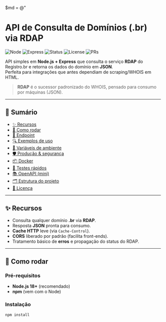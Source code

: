 $md = @"
# API de Consulta de Domínios (.br) via RDAP

![Node](https://img.shields.io/badge/Node-%3E%3D18-339933)
![Express](https://img.shields.io/badge/Express-4.x-000000)
![Status](https://img.shields.io/badge/RDAP-Registro.br-blue)
![License](https://img.shields.io/badge/License-MIT-green)
![PRs](https://img.shields.io/badge/PRs-welcome-brightgreen)

API simples em **Node.js + Express** que consulta o serviço **RDAP** do Registro.br e retorna os dados do domínio em **JSON**.  
Perfeita para integrações que antes dependiam de scraping/WHOIS em HTML.

> **RDAP** é o sucessor padronizado do WHOIS, pensado para consumo por máquinas (JSON).

---

## 🧭 Sumário
- [✨ Recursos](#-recursos)
- [🚀 Como rodar](#-como-rodar)
- [🔌 Endpoint](#-endpoint)
- [🔍 Exemplos de uso](#-exemplos-de-uso)
- [🧰 Variáveis de ambiente](#-variáveis-de-ambiente)
- [🛡️ Produção & segurança](#️-produção--segurança)
- [📦 Docker](#-docker)
- [🧪 Testes rápidos](#-testes-rápidos)
- [📚 OpenAPI (mini)](#-openapi-mini)
- [🗂 Estrutura do projeto](#-estrutura-do-projeto)
- [📄 Licença](#-licença)

---

## ✨ Recursos
- Consulta qualquer domínio **.br** via **RDAP**.
- Resposta **JSON** pronta para consumo.
- **Cache HTTP** leve (via `Cache-Control`).
- **CORS** liberado por padrão (facilita front-ends).
- Tratamento básico de **erros** e propagação do status do RDAP.

---

## 🚀 Como rodar

### Pré-requisitos
- **Node.js 18+** (recomendado)
- **npm** (vem com o Node)

### Instalação
```bash
npm install
